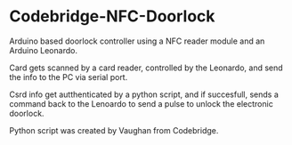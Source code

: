 Codebridge-NFC-Doorlock
=======================

Arduino based doorlock controller using a NFC reader module and an Arduino Leonardo.

Card gets scanned by a card reader, controlled by the Leonardo, and send the info to the PC via serial port.

Csrd info get autthenticated by a python script, and if succesfull, sends a command back to the Lenoardo to send a pulse to unlock the electronic doorlock.

Python script was created by Vaughan from Codebridge.


